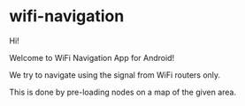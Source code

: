 # wifi-navigation

Hi!

Welcome to WiFi Navigation App for Android!

We try to navigate using the signal from WiFi routers only.

This is done by pre-loading nodes on a map of the given area.
